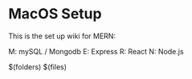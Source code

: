 # MacOS Setup

This is the set up wiki for MERN:

M: mySQL / Mongodb
E: Express
R: React
N: Node.js

$(folders)
$(files)
<!--stackedit_data:
eyJoaXN0b3J5IjpbLTIxNDE0MzUyNDNdfQ==
-->